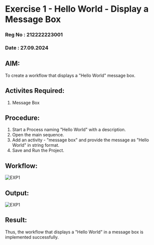 # Exercise 1 - Hello World - Display a Message Box

### Reg No : 212222223001

### Date : 27.09.2024

## AIM: 
  To create a workflow that displays a "Hello World" message box.

## Activites Required:
  1. Message Box

## Procedure:
  1. Start a Process naming "Hello World" with a description.
  2. Open the main sequence.
  3. Add an activity - "message box" and provide the message as "Hello World" in string format.
  4. Save and Run the Project.

## Workflow:
![EXP1](https://github.com/user-attachments/assets/792c2bc3-7655-4845-b5b7-892f971bead6)

## Output:
![EXP1](https://github.com/user-attachments/assets/c1f44001-6b31-476e-8ac7-1881ac8abc71)

## Result:
  Thus, the workflow that displays a "Hello World" in a message box is implemented successfully.
